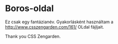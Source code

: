 # Boros-oldal

Ez csak egy fantázianév.
Gyakorlásként használtam a 
http://www.csszengarden.com/161/
OLdal fájljait.

Thank you CSS Zengarden.

